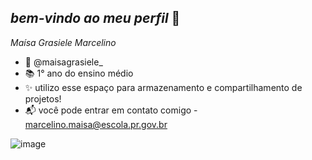 ## _bem-vindo ao meu perfil_ 💙

*Maísa Grasiele Marcelino*
- 📸 @maisagrasiele_
- 📚 1° ano do ensino médio
- ✨ utilizo esse espaço para armazenamento e compartilhamento de projetos!
- 📬 você pode entrar em contato comigo - marcelino.maisa@escola.pr.gov.br




![image](https://github.com/user-attachments/assets/f1db160e-ca8a-4d14-a2d3-52376488b39a)



